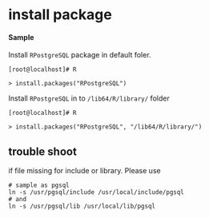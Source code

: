 # install package

#### Sample

Install `RPostgreSQL` package in default foler.
```
[root@localhost]# R

> install.packages("RPostgreSQL")
```

Install `RPostgreSQL` in to `/lib64/R/library/` folder
```
[root@localhost]# R

> install.packages("RPostgreSQL", "/lib64/R/library/")
```

## trouble shoot

if file missing for include or library. Please use 
```
# sample as pgsql
ln -s /usr/pgsql/include /usr/local/include/pgsql
# and 
ln -s /usr/pgsql/lib /usr/local/lib/pgsql

```
